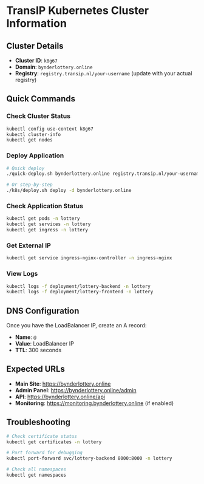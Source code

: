 # TransIP Kubernetes Cluster Information

## Cluster Details
- **Cluster ID**: `k8g67`
- **Domain**: `bynderlottery.online`
- **Registry**: `registry.transip.nl/your-username` (update with your actual registry)

## Quick Commands

### Check Cluster Status
```bash
kubectl config use-context k8g67
kubectl cluster-info
kubectl get nodes
```

### Deploy Application
```bash
# Quick deploy
./quick-deploy.sh bynderlottery.online registry.transip.nl/your-username

# Or step-by-step
./k8s/deploy.sh deploy -d bynderlottery.online
```

### Check Application Status
```bash
kubectl get pods -n lottery
kubectl get services -n lottery
kubectl get ingress -n lottery
```

### Get External IP
```bash
kubectl get service ingress-nginx-controller -n ingress-nginx
```

### View Logs
```bash
kubectl logs -f deployment/lottery-backend -n lottery
kubectl logs -f deployment/lottery-frontend -n lottery
```

## DNS Configuration
Once you have the LoadBalancer IP, create an A record:
- **Name**: `@`
- **Value**: LoadBalancer IP
- **TTL**: 300 seconds

## Expected URLs
- **Main Site**: https://bynderlottery.online
- **Admin Panel**: https://bynderlottery.online/admin
- **API**: https://bynderlottery.online/api
- **Monitoring**: https://monitoring.bynderlottery.online (if enabled)

## Troubleshooting
```bash
# Check certificate status
kubectl get certificates -n lottery

# Port forward for debugging
kubectl port-forward svc/lottery-backend 8000:8000 -n lottery

# Check all namespaces
kubectl get namespaces
``` 
